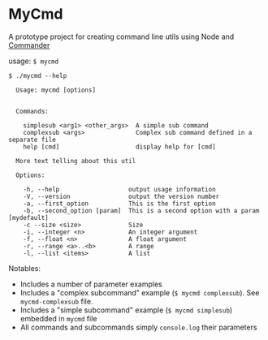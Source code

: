 # MyCmd

A prototype project for creating command line utils using Node and [Commander](https://www.npmjs.com/package/commander)

usage: `$ mycmd`

```shell
$ ./mycmd --help

  Usage: mycmd [options]


  Commands:

    simplesub <arg1> <other_args>  A simple sub command
    complexsub <args>              Complex sub command defined in a separate file
    help [cmd]                     display help for [cmd]

  More text telling about this util

  Options:

    -h, --help                   output usage information
    -V, --version                output the version number
    -a, --first_option           This is the first option
    -b, --second_option [param]  This is a second option with a param [mydefault]
    -c --size <size>             Size
    -i, --integer <n>            An integer argument
    -f, --float <n>              A float argument
    -r, --range <a>..<b>         A range
    -l, --list <items>           A list
```

Notables:

* Includes a number of parameter examples
* Includes a "complex subcommand" example (`$ mycmd complexsub`).  See `mycmd-complexsub` file.
* Includes a "simple subcommand" example (`$ mycmd simplesub`) embedded in `mycmd` file
* All commands and subcommands simply `console.log` their parameters
